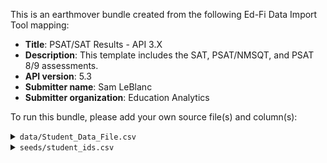 This is an earthmover bundle created from the following Ed-Fi Data Import Tool mapping:
* **Title**: PSAT/SAT Results - API 3.X
* **Description**: This template includes the SAT, PSAT/NMSQT, and PSAT 8/9 assessments. 
* **API version**: 5.3
* **Submitter name**: Sam LeBlanc
* **Submitter organization**: Education Analytics

To run this bundle, please add your own source file(s) and column(s):
<details>
<summary><code>data/Student_Data_File.csv</code></summary>
This bundle currently works with SAT, PSAT/NMSQT, and PSAT 8/9 files in the format provided by College Board. It is compatible with both the pencil and paper tests (~2016-2023) and newer digital tests (2024 and beyond).

</details>
<details>
<summary><code>seeds/student_ids.csv</code></summary>
This is a [crosswalk file](https://en.wikipedia.org/wiki/Schema_crosswalk) for translating the student IDs in the assessment CSVs to student IDs in Ed-Fi (one may be a state ID and the other a district ID, for example). 

This file is **optional**. If one of the existing student IDs within the assessment
file maps to Ed-Fi's `studentUniqueId`, you can omit the crosswalk file and specify 
which column to use (`StudentID` or `Student_StateID`).

If neither of these match Ed-Fi's `studentUniqueId`, see the CLI parameters section below.

Required columns:
   - `from`
   - `to`

## CLI Parameters

### Required
- BUNDLE_DIR: Parent folder of the bundle, where `earthmover.yaml` lives
- OUTPUT_DIR: Where output files will be written
- INPUT_FILE: The assessment file to be mapped
- TEST_TYPE: Identifies which assessment is being loaded from the current input file. Must be <code>SAT</code>, <code>PSAT/NMSQT</code>, or <code>PSAT 8/9</code>.
- STUDENT_ID_NAME: Which column to use as the Ed-Fi `studentUniqueId`. Can be one of the native columns in the assessment file (`secondary_school_student_id`, `district_student_id` or `state_student_id`), or a value mapped from a crosswalk (must be supplied)

### Optional
If student IDs must be mapped, provide the following additional parameters:
- STUDENT_ID_XWALK: Path to a two-column CSV mapping `from` and ID included in the assessment file and `to` the `studentUniqueId` value in Ed-Fi
- STUDENT_ID_JOIN_COLUMN: Declare which column in the assessment file should be used for the crosswalk join (`secondary_school_student_id`, `district_student_id` or `state_student_id`).

When using an ID xwalk, set `STUDENT_ID_NAME` as `to`.

### Examples
Using an ID column from the assessment file:
```bash
earthmover run -c ./earthmover.yaml -p '{
"BUNDLE_DIR": ".",
"INPUT_FILE": "path/to/AssessmentResults.csv",
"OUTPUT_DIR": "./output",
"TEST_TYPE": "SAT -or- PSAT/NMSQT -or- PSAT 8/9",
"STUDENT_ID_NAME": "secondary_school_student_id"}'
```

Using a student ID crosswalk
```bash
earthmover run -c ./earthmover.yaml -p '{
"BUNDLE_DIR": ".",
"INPUT_FILE": "path/to/AssessmentResults.csv",
"OUTPUT_DIR": "./output",
"TEST_TYPE": "SAT -or- PSAT/NMSQT -or- PSAT 8/9",
"STUDENT_ID_XWALK": "path/to/student_id_xwalk.csv",
"STUDENT_ID_JOIN_COLUMN": "Student_StateID",
"STUDENT_ID_NAME": "to"}'
```

Once you have inspected the output JSONL for issues, check the settings in `lightbeam.yaml` and transmit them to your Ed-Fi API with
```bash
lightbeam validate+send -c ./lightbeam.yaml -p '{
"DATA_DIR": "./output/",
"API_YEAR": "2023",
"BASE_URL": "yourURL",
"EDFI_API_CLIENT_ID": "yourID",
"EDFI_API_CLIENT_SECRET": "yourSecret" }'
```
